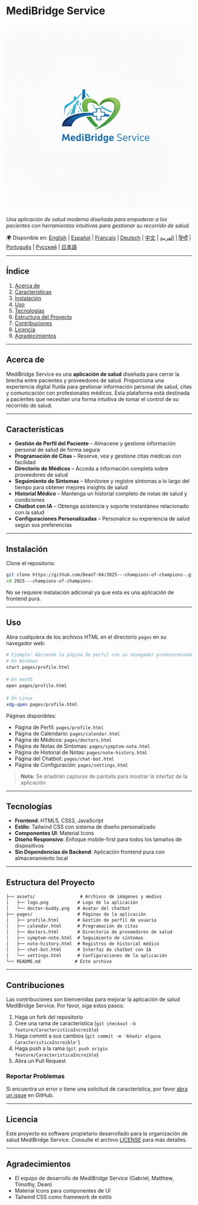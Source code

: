 # MediBridge Service

![Logo de MediBridge Service](assets/logo.png)

*Una aplicación de salud moderna diseñada para empoderar a los pacientes con herramientas intuitivas para gestionar su recorrido de salud.*

🌍 Disponible en:
[English](README.md) | [Español](README.es.md) | [Français](README.fr.md) | [Deutsch](README.de.md) | [中文](README.zh-CN.md) | [العربية](README.ar.md) | [हिन्दी](README.hi.md) | [Português](README.pt.md) | [Русский](README.ru.md) | [日本語](README.ja.md)

---

## Índice

1. [Acerca de](#acerca-de)
2. [Características](#características)
3. [Instalación](#instalación)
4. [Uso](#uso)
5. [Tecnologías](#tecnologías)
6. [Estructura del Proyecto](#estructura-del-proyecto)
7. [Contribuciones](#contribuciones)
8. [Licencia](#licencia)
9. [Agradecimientos](#agradecimientos)

---

## Acerca de

MediBridge Service es una **aplicación de salud** diseñada para cerrar la brecha entre pacientes y proveedores de salud. Proporciona una experiencia digital fluida para gestionar información personal de salud, citas y comunicación con profesionales médicos. Esta plataforma está destinada a pacientes que necesitan una forma intuitiva de tomar el control de su recorrido de salud.

---

## Características

* **Gestión de Perfil del Paciente** – Almacene y gestione información personal de salud de forma segura
* **Programación de Citas** – Reserve, vea y gestione citas médicas con facilidad
* **Directorio de Médicos** – Acceda a información completa sobre proveedores de salud
* **Seguimiento de Síntomas** – Monitoree y registre síntomas a lo largo del tiempo para obtener mejores insights de salud
* **Historial Médico** – Mantenga un historial completo de notas de salud y condiciones
* **Chatbot con IA** – Obtenga asistencia y soporte instantáneo relacionado con la salud
* **Configuraciones Personalizadas** – Personalice su experiencia de salud según sus preferencias

---

## Instalación

Clone el repositorio:

```bash
git clone https://github.com/DeanT-04/2025---champions-of-champions-.git
cd 2025---champions-of-champions-
```

No se requiere instalación adicional ya que esta es una aplicación de frontend pura.

---

## Uso

Abra cualquiera de los archivos HTML en el directorio `pages` en su navegador web:

```bash
# Ejemplo: Abriendo la página de perfil con su navegador predeterminado
# En Windows
start pages/profile.html

# En macOS
open pages/profile.html

# En Linux
xdg-open pages/profile.html
```

Páginas disponibles:
- Página de Perfil: `pages/profile.html`
- Página de Calendario: `pages/calendar.html`
- Página de Médicos: `pages/doctors.html`
- Página de Notas de Síntomas: `pages/symptom-note.html`
- Página de Historial de Notas: `pages/note-history.html`
- Página del Chatbot: `pages/chat-bot.html`
- Página de Configuración: `pages/settings.html`

> **Nota:** Se añadirán capturas de pantalla para mostrar la interfaz de la aplicación.

---

## Tecnologías

- **Frontend**: HTML5, CSS3, JavaScript
- **Estilo**: Tailwind CSS con sistema de diseño personalizado
- **Componentes UI**: Material Icons
- **Diseño Responsivo**: Enfoque mobile-first para todos los tamaños de dispositivos
- **Sin Dependencias de Backend**: Aplicación frontend pura con almacenamiento local

---

## Estructura del Proyecto

```
├── assets/                 # Archivos de imágenes y medios
│   ├── logo.png           # Logo de la aplicación
│   └── doctor-buddy.png   # Avatar del chatbot
├── pages/                 # Páginas de la aplicación
│   ├── profile.html       # Gestión de perfil de usuario
│   ├── calendar.html      # Programación de citas
│   ├── doctors.html       # Directorio de proveedores de salud
│   ├── symptom-note.html  # Seguimiento de síntomas
│   ├── note-history.html  # Registros de historial médico
│   ├── chat-bot.html      # Interfaz de chatbot con IA
│   └── settings.html      # Configuraciones de la aplicación
└── README.md             # Este archivo
```

---

## Contribuciones

Las contribuciones son bienvenidas para mejorar la aplicación de salud MediBridge Service. Por favor, siga estos pasos:

1. Haga un fork del repositorio
2. Cree una rama de característica (`git checkout -b feature/CaracteristicaIncreible`)
3. Haga commit a sus cambios (`git commit -m 'Añadir alguna CaracteristicaIncreible'`)
4. Haga push a la rama (`git push origin feature/CaracteristicaIncreible`)
5. Abra un Pull Request

### Reportar Problemas

Si encuentra un error o tiene una solicitud de característica, por favor [abra un issue](https://github.com/DeanT-04/2025---champions-of-champions-/issues) en GitHub.

---

## Licencia

Este proyecto es software propietario desarrollado para la organización de salud MediBridge Service.
Consulte el archivo [LICENSE](LICENSE) para más detalles.

---

## Agradecimientos

* El equipo de desarrollo de MediBridge Service (Gabriel, Matthew, Timothy, Dean)
* Material Icons para componentes de UI
* Tailwind CSS como framework de estilo